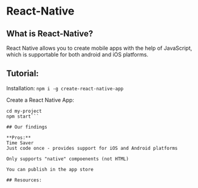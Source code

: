 # React-Native


## What is React-Native?
React Native allows you to create mobile apps with the help of JavaScript, which is supportable for both android and iOS platforms.  


## Tutorial:
Installation:
```npm i -g create-react-native-app```

Create a React Native App:
```create-react-native-app my-project
cd my-project
npm start```

## Our findings

**Pros:**
Time Saver 
Just code once - provides support for iOS and Android platforms

Only supports "native" compoenents (not HTML)

You can publish in the app store

## Resources:

